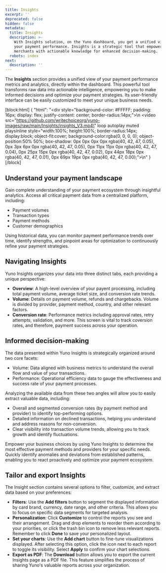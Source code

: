 ```yaml
---
title: Insights
excerpt: ''
deprecated: false
hidden: false
metadata:
  title: Insights
  description: >-
    With Insights solution, on the Yuno dashboard, you get a unified view of all
    your payment performance. Insights is a strategic tool that empowers
    merchants with actionable knowledge for enhanced decision-making.
  robots: index
next:
  description: ''
---
```

The **Insights** section provides a unified view of your payment performance metrics and analytics, directly within the dashboard. This powerful tool transforms raw data into actionable intelligence, empowering you to make informed decisions and optimize your payment strategies. Its user-friendly interface can be easily customized to meet your unique business needs.

[block:html]
{
  "html": "<div style=\"background-color: #FFFFF; padding: 16px; display: flex; justify-content: center; border-radius:14px;\">\n  <video src=\"https://github.com/writechoiceorg/yuno-images/raw/main/Insights/insights_V3.mp4\" loop autoplay muted playsinline style=\"width:100%; height:100%; border-radius:14px; display:block; object-fit:cover; background-color:rgba(0, 0, 0, 0); object-position:50% 50%; box-shadow: 0px 0px 0px 0px rgba(40, 42, 47, 0.05), 0px 3px 6px 0px rgba(40, 42, 47, 0.05), 0px 11px 11px 0px rgba(40, 42, 47, 0.04), 0px 25px 15px 0px rgba(40, 42, 47, 0.02), 0px 44px 18px 0px rgba(40, 42, 47, 0.01), 0px 69px 19px 0px rgba(40, 42, 47, 0.00);\"></video>\n</div>"
}
[/block]


## Understand your payment landscape

Gain complete understanding of your payment ecosystem through insightful analytics. Access all critical payment data from a centralized platform, including:

- Payment volumes
- Transaction types
- Payment methods
- Customer demographics

Using historical data, you can monitor payment performance trends over time, identify strengths, and pinpoint areas for optimization to continuously refine your payment strategies.

## Navigating Insights

Yuno Insights organizes your data into three distinct tabs, each providing a unique perspective:

- **Overview**: A high-level overview of your payent processing, including total payment volume, average ticket size, and conversion rate trends.
- **Volume**: Details on payment volume, refunds and chargebacks. Volume is divided by provider, payment method, country, and other relevant factors.
- **Conversion rate**: Performance metrics including approval rates, retry attempts, validation, and more. This screen is vital to track coversion rates, and therefore, payment success across your operation.

## Informed decision-making

The data presented within Yuno Insights is strategically organized around two core facets:

- Volume: Data aligned with business metrics to understand the overall flow and value of your transactions.
- Performance: Operational efficiency data to gauge the effectiveness and success rate of your payment processes.

Analyzing the available data from these two angles will allow you to easily extract valuable data, including:

- Overall and segmented conversion rates (by payment method and provider) to identify top-performing options.
- Detailed information on declined transactions, helping you understand and address reasons for non-conversion.
- Clear visibility into transaction volume trends, allowing you to track growth and identify fluctuations.

Empower your business choices by using Yuno Insights to determine the most effective payment methods and providers for your specific needs. Quickly identify anomalies and deviations from established patterns, enabling you to react proactively and optimize your payment ecosystem.

## Tailor and export Insights

The Insight section contains several options to filter, customize, and extract data based on your preferences:

- **Filters**: Use the **Add filters** button to segment the displayed information by card brand, currency, date range, and other criteria. This allows you to focus on specific data segments for targeted analysis.
- **Personalization**: Click **Customize** to control the reports you see and their arrangement. Drag and drop elements to reorder them according to your priorities, or click the trash bin icon to remove less relevant reports. Remember to click **Done** to save your personalized layout.
- **Set your charts**: Use the **Add chart** button to fine-tune visualizations displayed. After selecting this option, click the icon next to each report to toggle its visibility. Select **Apply** to confirm your chart selections.
- **Export as PDF**: The **Download** button allows you to export the current Insights page as a PDF file. This feature simplifies the process of sharing Yuno's valuable reports across your organization.